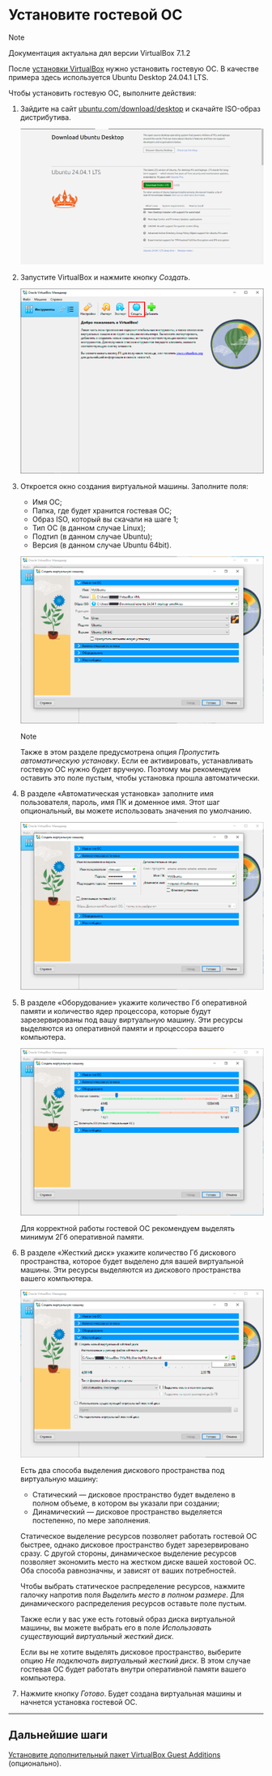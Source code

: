 # Установите гостевой ОС

> [!NOTE]
> Документация актуальна дял версии VirtualBox 7.1.2

После [установки VirtualBox](virtualbox-installation-guide.md) нужно установить гостевую ОС. В качестве примера здесь используется Ubuntu Desktop 24.04.1 LTS.

Чтобы установить гостевую ОС, выполните действия:

1. Зайдите на сайт [ubuntu.com/download/desktop](https://ubuntu.com/download/desktop) и скачайте ISO-образ дистрибутива.

   ![](./images/18.png "Рис.1 Скачивание дистрибутива")

1. Запустите VirtualBox и нажмите кнопку *Создать*.

   ![](./images/19.png "Рис.2 Стартовое окно VirtualBox")

1. Откроется окно создания виртуальной машины. Заполните поля:
    * Имя ОС;
    * Папка, где будет хранится гостевая ОС;
    * Образ ISO, который вы скачали на шаге 1;
    * Тип ОС (в данном случае Linux);
    * Подтип (в данном случае Ubuntu);
    * Версия (в данном случае Ubuntu 64bit).

   ![](./images/20.png "Рис.3 Создание виртуальной машины")

   > [!NOTE]
   > Также в этом разделе предусмотрена опция *Пропустить автоматическую установку*. Если ее активировать, устанавливать гостевую ОС нужно будет вручную. Поэтому мы рекомендуем оставить это поле пустым, чтобы установка прошла автоматически.

1. В разделе «Автоматическая установка» заполните имя пользователя, пароль, имя ПК и доменное имя. Этот шаг опциональный, вы можете использовать значения по умолчанию.

   ![](./images/21.png "Рис.4 Заполнение полей в разделе «Автоматическая установка»")

1. В разделе «Оборудование» укажите количество Гб оперативной памяти и количество ядер процессора, которые будут зарезервированы под вашу виртуальную машину. Эти ресурсы выделяются из оперативной памяти и процессора вашего компьютера.

   ![](./images/22.png "Рис.5 Выделение ресурсов под виртуальную машину в разделе «Оборудование»")

   Для корректной работы гостевой ОС рекомендуем выделять минимум 2Гб оперативной памяти.

1. В разделе «Жесткий диск» укажите количество Гб дискового пространства, которое будет выделено для вашей виртуальной машины. Эти ресурсы выделяются из дискового пространства вашего компьютера.

   ![](./images/23.png "Рис.5 Выделение ресурсов под виртуальную машину в разделе «Жесткий диск»")

   Есть два способа выделения дискового пространства под виртуальную машину:

   * Статический — дисковое пространство будет выделено в полном объеме, в котором вы указали при создании;
   * Динамический — дисковое пространство выделяется постепенно, по мере заполнения.

   Статическое выделение ресурсов позволяет работать гостевой ОС быстрее, однако дисковое пространство будет зарезервировано сразу. С другой стороны, динамическое выделение ресурсов позволяет экономить место на жестком диске вашей хостовой ОС. Оба способа равнозначны, и зависят от ваших потребностей.

   Чтобы выбрать статическое распределение ресурсов, нажмите галочку напротив поля *Выделить место в полном размере*. Для динамического распределения ресурсов оставьте поле пустым.

   Также если у вас уже есть готовый образ диска виртуальной машины, вы можете выбрать его в поле *Использовать существующий виртуальный жесткий диск*.

   Если вы не хотите выделять дисковое пространство, выберите опцию *Не подключать виртуальный жесткий диск*. В этом случае гостевая ОС будет работать внутри оперативной памяти вашего компьютера.

1. Нажмите кнопку *Готово*. Будет создана виртуальная машины и начнется установка гостевой ОС.

---

## Дальнейшие шаги

[Установите дополнительный пакет VirtualBox Guest Additions](vbox-guest-additions.md) (опционально).
